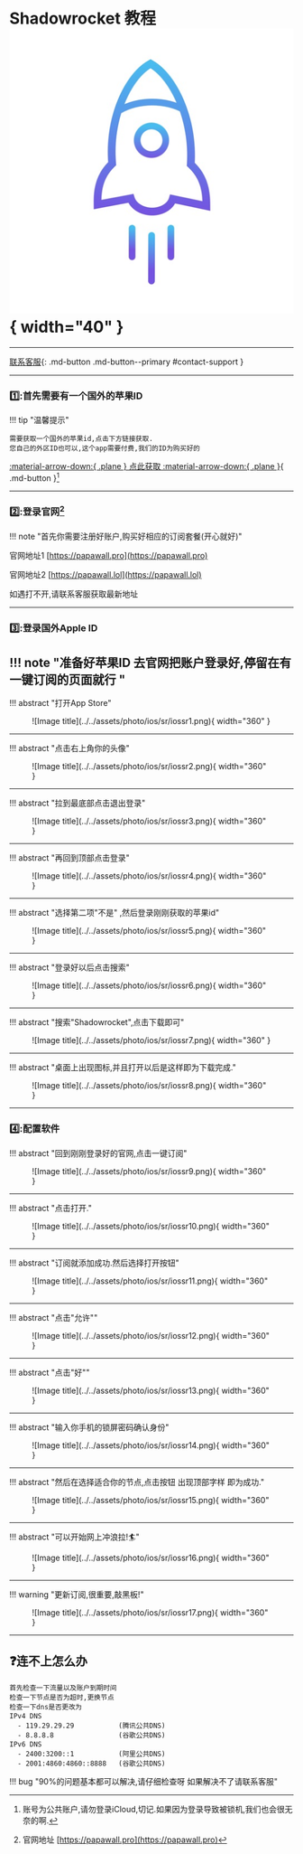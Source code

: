 # Shadowrocket 教程![Image title](../../assets/photo/ios/sr/srlogo.jpg){ width="40" }
---

[联系客服](javascript:void(0);){: .md-button .md-button--primary #contact-support }

---

### 1️⃣:首先需要有一个国外的苹果ID
!!! tip "温馨提示"
    
    需要获取一个国外的苹果id,点击下方链接获取.
    您自己的外区ID也可以,这个app需要付费,我们的ID为购买好的
    
[:material-arrow-down:{ .plane } 点此获取 :material-arrow-down:{ .plane }](https://shop.papawall.cc/buy/1){ .md-button }[^1] 

---

### 2️⃣:登录官网[^2] 

!!! note "首先你需要注册好账户,购买好相应的订阅套餐(开心就好)"

官网地址1 [https://papawall.pro](https://papawall.pro)

官网地址2 [https://papawall.lol](https://papawall.lol)

如遇打不开,请联系客服获取最新地址
    
---

### 3️⃣:登录国外Apple ID
!!! note "准备好苹果ID 去官网把账户登录好,停留在有一键订阅的页面就行 "
---
!!! abstract "打开App Store"
<figure markdown="span">
![Image title](../../assets/photo/ios/sr/iossr1.png){ width="360" }
</figure>

---

!!! abstract "点击右上角你的头像"
<figure markdown="span">
![Image title](../../assets/photo/ios/sr/iossr2.png){ width="360" }
</figure>

---

!!! abstract "拉到最底部点击退出登录"
<figure markdown="span">
![Image title](../../assets/photo/ios/sr/iossr3.png){ width="360" }
</figure>

---

!!! abstract "再回到顶部点击登录"
<figure markdown="span">
![Image title](../../assets/photo/ios/sr/iossr4.png){ width="360" }
</figure>

---

!!! abstract "选择第二项"不是" ,然后登录刚刚获取的苹果id"
<figure markdown="span">
![Image title](../../assets/photo/ios/sr/iossr5.png){ width="360" }
</figure>

---

!!! abstract "登录好以后点击搜索"
<figure markdown="span">
![Image title](../../assets/photo/ios/sr/iossr6.png){ width="360" }
</figure>

---

!!! abstract "搜索"Shadowrocket",点击下载即可"
<figure markdown="span">
![Image title](../../assets/photo/ios/sr/iossr7.png){ width="360" }
</figure>

---

!!! abstract "桌面上出现图标,并且打开以后是这样即为下载完成."
<figure markdown="span">
![Image title](../../assets/photo/ios/sr/iossr8.png){ width="360" }
</figure>

---
### 4️⃣:配置软件
!!! abstract "回到刚刚登录好的官网,点击一键订阅"
<figure markdown="span">
![Image title](../../assets/photo/ios/sr/iossr9.png){ width="360" }
</figure>

---

!!! abstract "点击打开."
<figure markdown="span">
![Image title](../../assets/photo/ios/sr/iossr10.png){ width="360" }
</figure>

---

!!! abstract "订阅就添加成功.然后选择打开按钮"
<figure markdown="span">
![Image title](../../assets/photo/ios/sr/iossr11.png){ width="360" }
</figure>

---

!!! abstract "点击"允许""
<figure markdown="span">
![Image title](../../assets/photo/ios/sr/iossr12.png){ width="360" }
</figure>

---

!!! abstract "点击"好""
<figure markdown="span">
![Image title](../../assets/photo/ios/sr/iossr13.png){ width="360" }
</figure>

---

!!! abstract "输入你手机的锁屏密码确认身份"
<figure markdown="span">
![Image title](../../assets/photo/ios/sr/iossr14.png){ width="360" }
</figure>

---

!!! abstract "然后在选择适合你的节点,点击按钮 出现顶部字样 即为成功."
<figure markdown="span">
![Image title](../../assets/photo/ios/sr/iossr15.png){ width="360" }
</figure>

---

!!! abstract "可以开始网上冲浪拉!🏄"
<figure markdown="span">
![Image title](../../assets/photo/ios/sr/iossr16.png){ width="360" }
</figure>

---

!!! warning "更新订阅,很重要,敲黑板!"
<figure markdown="span">
![Image title](../../assets/photo/ios/sr/iossr17.png){ width="360" }
</figure>

---


## ❓连不上怎么办
    首先检查一下流量以及账户到期时间
    检查一下节点是否为超时,更换节点
    检查一下dns是否更改为
    IPv4 DNS
      - 119.29.29.29           (腾讯公共DNS)
      - 8.8.8.8                (谷歌公共DNS)
    IPv6 DNS
      - 2400:3200::1           (阿里公共DNS)
      - 2001:4860:4860::8888   (谷歌公共DNS)
!!! bug "90%的问题基本都可以解决,请仔细检查呀 如果解决不了请联系客服"






[^1]: 账号为公共账户,请勿登录iCloud,切记.如果因为登录导致被锁机,我们也会很无奈的啊.
[^2]: 官网地址 [https://papawall.pro](https://papawall.pro)